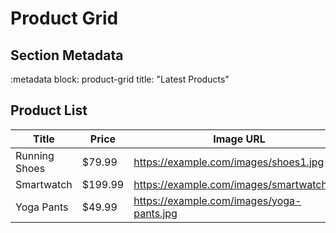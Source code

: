 
# Product Grid

## Section Metadata
:metadata
block: product-grid
title: "Latest Products"

## Product List

| Title           | Price   | Image URL                                       | Link                           |
|----------------|---------|--------------------------------------------------|--------------------------------|
| Running Shoes   | $79.99  | https://example.com/images/shoes1.jpg           | /products/running-shoes        |
| Smartwatch      | $199.99 | https://example.com/images/smartwatch.jpg       | /products/smartwatch           |
| Yoga Pants      | $49.99  | https://example.com/images/yoga-pants.jpg       | /products/yoga-pants           |
